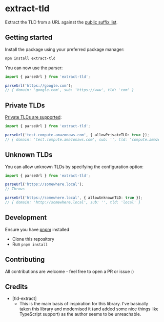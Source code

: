 # extract-tld

Extract the TLD from a URL against the [public suffix list](https://publicsuffix.org/).

## Getting started

Install the package using your preferred package manager:

```sh
npm install extract-tld
```

You can now use the parser:

```ts
import { parseUrl } from 'extract-tld';

parseUrl('https://google.com');
// { domain: 'google.com', sub: 'https://www', tld: 'com' }
```

## Private TLDs

[Private TLDs are supported](https://chromium.googlesource.com/chromium/src/+/refs/heads/main/net/tools/tld_cleanup/README):

```ts
import { parseUrl } from 'extract-tld';

parseUrl('test.compute.amazonaws.com', { allowPrivateTLD: true });
// { domain: 'test.compute.amazonaws.com', sub: '', tld: 'compute.amazonaws.com' }
```

## Unknown TLDs

You can allow unknown TLDs by specifying the configuration option:

```ts
import { parseUrl } from 'extract-tld';

parseUrl('https://somewhere.local');
// Throws

parseUrl('https://somewhere.local', { allowUnknownTLD: true });
// { domain: 'http://somewhere.local', sub: '', tld: 'local' }
```

## Development

Ensure you have [pnpm](https://pnpm.io/) installed

- Clone this repository
- Run `pnpm install`

## Contributing

All contributions are welcome - feel free to open a PR or issue :)

## Credits

- [tld-extract]
  - This is the main basis of inspiration for this library. I've basically taken this library and modernised it (and added some nice things like TypeScript support) as the author seems to be unreachable.
